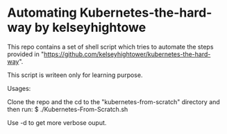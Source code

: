 # Automating Kubernetes-the-hard-way by kelseyhightowe

This repo contains a set of shell script which tries to automate the steps provided in "https://github.com/kelseyhightower/kubernetes-the-hard-way".

This script is writeen only for learning purpose.

Usages:

Clone the repo and the cd to the "kubernetes-from-scratch" directory and then run:
 $ ./Kubernetes-From-Scratch.sh

 Use -d to get more verbose ouput.
